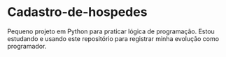 # Cadastro-de-hospedes
Pequeno projeto em Python para praticar lógica de programação. Estou estudando e usando este repositório para registrar minha evolução como programador.
